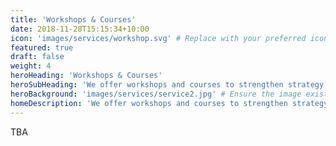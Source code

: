```yaml
---
title: 'Workshops & Courses'
date: 2018-11-28T15:15:34+10:00
icon: 'images/services/workshop.svg' # Replace with your preferred icon path
featured: true
draft: false
weight: 4
heroHeading: 'Workshops & Courses'
heroSubHeading: 'We offer workshops and courses to strengthen strategy, innovation, and technical fluency—tailored for leaders, operators, and university cohorts.'
heroBackground: 'images/services/service2.jpg' # Ensure the image exists in /static/images/services/
homeDescription: 'We offer workshops and courses to strengthen strategy, innovation, and technical fluency—tailored for leaders, operators, and university cohorts.'
---
```


TBA

